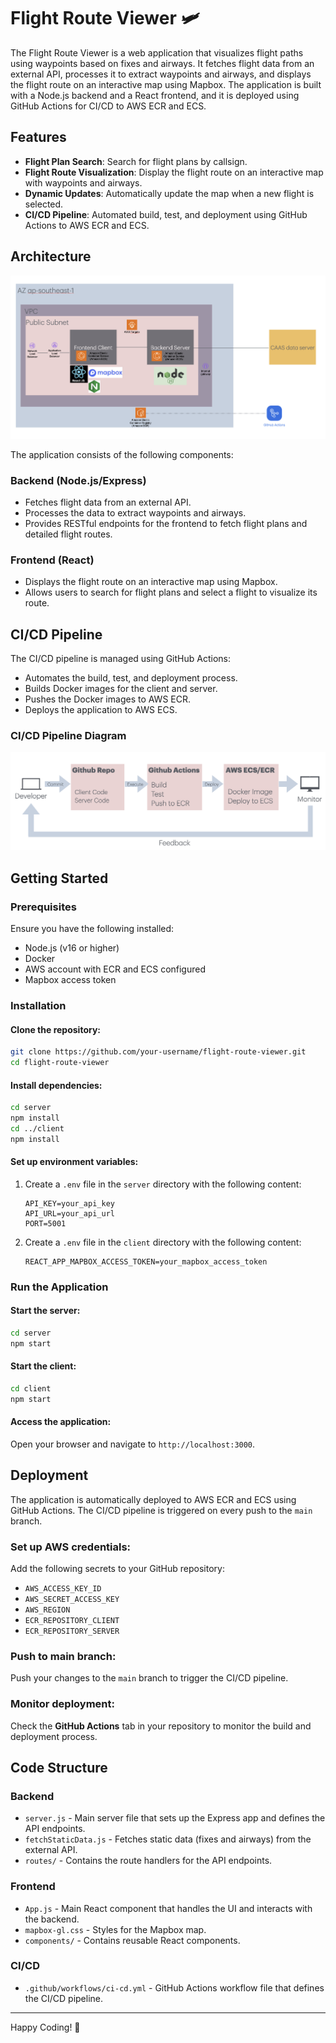 # Flight Route Viewer 🛩️

The Flight Route Viewer is a web application that visualizes flight paths using waypoints based on fixes and airways. It fetches flight data from an external API, processes it to extract waypoints and airways, and displays the flight route on an interactive map using Mapbox. The application is built with a Node.js backend and a React frontend, and it is deployed using GitHub Actions for CI/CD to AWS ECR and ECS.

## Features

- **Flight Plan Search**: Search for flight plans by callsign.
- **Flight Route Visualization**: Display the flight route on an interactive map with waypoints and airways.
- **Dynamic Updates**: Automatically update the map when a new flight is selected.
- **CI/CD Pipeline**: Automated build, test, and deployment using GitHub Actions to AWS ECR and ECS.

## Architecture

![Architecture Diagram](mapbox-plane-tracker/imageFolder/softwarecomponents.png)

The application consists of the following components:

### Backend (Node.js/Express)
- Fetches flight data from an external API.
- Processes the data to extract waypoints and airways.
- Provides RESTful endpoints for the frontend to fetch flight plans and detailed flight routes.

### Frontend (React)
- Displays the flight route on an interactive map using Mapbox.
- Allows users to search for flight plans and select a flight to visualize its route.

## CI/CD Pipeline

The CI/CD pipeline is managed using GitHub Actions:
- Automates the build, test, and deployment process.
- Builds Docker images for the client and server.
- Pushes the Docker images to AWS ECR.
- Deploys the application to AWS ECS.

### CI/CD Pipeline Diagram

![CI/CD Diagram](mapbox-plane-tracker/imageFolder/cicd.png)

## Getting Started

### Prerequisites

Ensure you have the following installed:

- Node.js (v16 or higher)
- Docker
- AWS account with ECR and ECS configured
- Mapbox access token

### Installation

#### Clone the repository:
```bash
git clone https://github.com/your-username/flight-route-viewer.git
cd flight-route-viewer
```

#### Install dependencies:
```bash
cd server
npm install
cd ../client
npm install
```

#### Set up environment variables:

1. Create a `.env` file in the `server` directory with the following content:
   ```plaintext
   API_KEY=your_api_key
   API_URL=your_api_url
   PORT=5001
   ```

2. Create a `.env` file in the `client` directory with the following content:
   ```plaintext
   REACT_APP_MAPBOX_ACCESS_TOKEN=your_mapbox_access_token
   ```

### Run the Application

#### Start the server:
```bash
cd server
npm start
```

#### Start the client:
```bash
cd client
npm start
```

#### Access the application:
Open your browser and navigate to `http://localhost:3000`.

## Deployment

The application is automatically deployed to AWS ECR and ECS using GitHub Actions. The CI/CD pipeline is triggered on every push to the `main` branch.

### Set up AWS credentials:
Add the following secrets to your GitHub repository:

- `AWS_ACCESS_KEY_ID`
- `AWS_SECRET_ACCESS_KEY`
- `AWS_REGION`
- `ECR_REPOSITORY_CLIENT`
- `ECR_REPOSITORY_SERVER`

### Push to main branch:
Push your changes to the `main` branch to trigger the CI/CD pipeline.

### Monitor deployment:
Check the **GitHub Actions** tab in your repository to monitor the build and deployment process.

## Code Structure

### Backend
- `server.js` - Main server file that sets up the Express app and defines the API endpoints.
- `fetchStaticData.js` - Fetches static data (fixes and airways) from the external API.
- `routes/` - Contains the route handlers for the API endpoints.

### Frontend
- `App.js` - Main React component that handles the UI and interacts with the backend.
- `mapbox-gl.css` - Styles for the Mapbox map.
- `components/` - Contains reusable React components.

### CI/CD
- `.github/workflows/ci-cd.yml` - GitHub Actions workflow file that defines the CI/CD pipeline.

---

Happy Coding! 🚀
